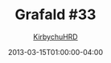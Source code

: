 ---
title: "Grafald #33"
type: "image"
date: 2013-03-15T01:00:00-04:00
draft: false
categories:
- comics
- collaborations
tags:
- grafald
image_path: "/projects/grafald/comics/img/2013/33.png"
alt_text: ""
is_subpage: true
author: "[KirbychuHRD](https://cohost.org/KirbychuHRD)"
---